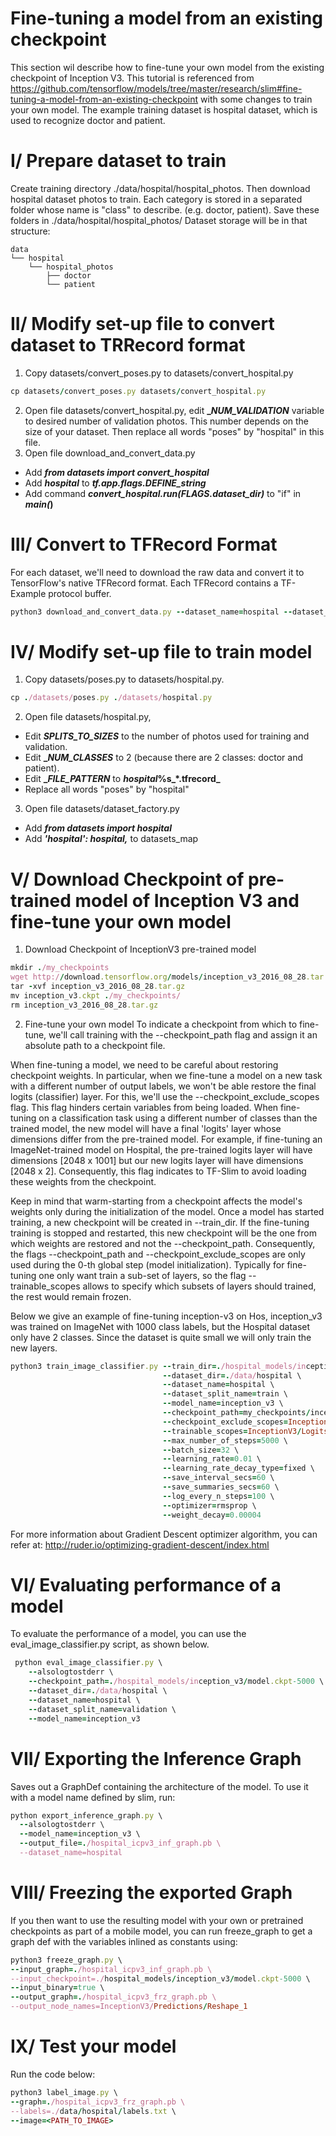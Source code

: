 # Fine-tuning a model from an existing checkpoint
This section wil describe how to fine-tune your own model from the existing checkpoint of Inception V3. This tutorial is referenced 
from https://github.com/tensorflow/models/tree/master/research/slim#fine-tuning-a-model-from-an-existing-checkpoint with some changes
to train your own model.
The example training dataset is hospital dataset, which is used to recognize doctor and patient.

# I/ Prepare dataset to train
Create training directory ./data/hospital/hospital_photos. Then download hospital dataset photos to train. Each category is stored in a separated folder whose name is "class" to describe. (e.g. doctor, patient).
Save these folders in ./data/hospital/hospital_photos/
Dataset storage will be in that structure:
```
data
└── hospital
    └── hospital_photos
        ├── doctor
        └── patient
```

# II/ Modify set-up file to convert dataset to TRRecord format
1. Copy datasets/convert_poses.py to datasets/convert_hospital.py
```ruby
cp datasets/convert_poses.py datasets/convert_hospital.py
```
2. Open file datasets/convert_hospital.py, edit **__NUM_VALIDATION_** variable to desired number of validation photos.
This number depends on the size of your dataset. Then replace all words "poses" by "hospital" in this file.
3. Open file download_and_convert_data.py
- Add **_from datasets import convert_hospital_**
- Add **_hospital_** to **_tf.app.flags.DEFINE_string_**
- Add command **_convert_hospital.run(FLAGS.dataset_dir)_** to "if" in **_main(_)**

# III/ Convert to TFRecord Format
For each dataset, we'll need to download the raw data and convert it to TensorFlow's native TFRecord format. Each TFRecord contains a TF-Example protocol buffer.
```ruby
python3 download_and_convert_data.py --dataset_name=hospital --dataset_dir=./data/hospital
```
# IV/ Modify set-up file to train model
1. Copy datasets/poses.py to datasets/hospital.py.
```ruby
cp ./datasets/poses.py ./datasets/hospital.py
```
2. Open file datasets/hospital.py, 
- Edit **_SPLITS_TO_SIZES_** to the number of photos used for training and validation.
- Edit **__NUM_CLASSES_** to 2 (because there are 2 classes: doctor and patient). 
- Edit **__FILE_PATTERN_** to **_hospital_%s_*.tfrecord_**
- Replace all words "poses" by "hospital"
3. Open file datasets/dataset_factory.py
- Add **_from datasets import hospital_**
- Add **_'hospital': hospital,_** to datasets_map

# V/ Download Checkpoint of pre-trained model of Inception V3 and fine-tune your own model
1. Download Checkpoint of InceptionV3 pre-trained model
```ruby
mkdir ./my_checkpoints
wget http://download.tensorflow.org/models/inception_v3_2016_08_28.tar.gz
tar -xvf inception_v3_2016_08_28.tar.gz
mv inception_v3.ckpt ./my_checkpoints/
rm inception_v3_2016_08_28.tar.gz
```
2. Fine-tune your own model
To indicate a checkpoint from which to fine-tune, we'll call training with the --checkpoint_path flag and assign it an absolute path to a checkpoint file.

When fine-tuning a model, we need to be careful about restoring checkpoint weights. In particular, when we fine-tune a model on a new task with a different number of output labels, we won't be able restore the final logits (classifier) layer. For this, we'll use the --checkpoint_exclude_scopes flag. This flag hinders certain variables from being loaded. When fine-tuning on a classification task using a different number of classes than the trained model, the new model will have a final 'logits' layer whose dimensions differ from the pre-trained model. For example, if fine-tuning an ImageNet-trained model on Hospital, the pre-trained logits layer will have dimensions [2048 x 1001] but our new logits layer will have dimensions [2048 x 2]. Consequently, this flag indicates to TF-Slim to avoid loading these weights from the checkpoint.

Keep in mind that warm-starting from a checkpoint affects the model's weights only during the initialization of the model. Once a model has started training, a new checkpoint will be created in --train_dir. If the fine-tuning training is stopped and restarted, this new checkpoint will be the one from which weights are restored and not the --checkpoint_path. Consequently, the flags --checkpoint_path and --checkpoint_exclude_scopes are only used during the 0-th global step (model initialization). Typically for fine-tuning one only want train a sub-set of layers, so the flag --trainable_scopes allows to specify which subsets of layers should trained, the rest would remain frozen.

Below we give an example of fine-tuning inception-v3 on Hos, inception_v3 was trained on ImageNet with 1000 class labels, but the Hospital dataset only have 2 classes. Since the dataset is quite small we will only train the new layers.
```ruby
python3 train_image_classifier.py --train_dir=./hospital_models/inception_v3 \
                                  --dataset_dir=./data/hospital \
                                  --dataset_name=hospital \
                                  --dataset_split_name=train \
                                  --model_name=inception_v3 \
                                  --checkpoint_path=my_checkpoints/inception_v3.ckpt \
                                  --checkpoint_exclude_scopes=InceptionV3/Logits,InceptionV3/AuxLogits \
                                  --trainable_scopes=InceptionV3/Logits,InceptionV3/AuxLogits \
                                  --max_number_of_steps=5000 \
                                  --batch_size=32 \
                                  --learning_rate=0.01 \
                                  --learning_rate_decay_type=fixed \
                                  --save_interval_secs=60 \
                                  --save_summaries_secs=60 \
                                  --log_every_n_steps=100 \
                                  --optimizer=rmsprop \
                                  --weight_decay=0.00004
```
For more information about Gradient Descent optimizer algorithm, you can refer at: http://ruder.io/optimizing-gradient-descent/index.html

# VI/ Evaluating performance of a model
To evaluate the performance of a model, you can use the eval_image_classifier.py script, as shown below.
```ruby
 python eval_image_classifier.py \
    --alsologtostderr \
    --checkpoint_path=./hospital_models/inception_v3/model.ckpt-5000 \
    --dataset_dir=./data/hospital \
    --dataset_name=hospital \
    --dataset_split_name=validation \
    --model_name=inception_v3
```
# VII/ Exporting the Inference Graph
Saves out a GraphDef containing the architecture of the model.
To use it with a model name defined by slim, run:
```ruby
python export_inference_graph.py \
  --alsologtostderr \
  --model_name=inception_v3 \
  --output_file=./hospital_icpv3_inf_graph.pb \
  --dataset_name=hospital
```
# VIII/ Freezing the exported Graph
  If you then want to use the resulting model with your own or pretrained checkpoints as part of a mobile model, you can run freeze_graph to get a graph def with the variables inlined as constants using:
  ```ruby
  python3 freeze_graph.py \
  --input_graph=./hospital_icpv3_inf_graph.pb \
  --input_checkpoint=./hospital_models/inception_v3/model.ckpt-5000 \
  --input_binary=true \
  --output_graph=./hospital_icpv3_frz_graph.pb \
  --output_node_names=InceptionV3/Predictions/Reshape_1
  ```
# IX/ Test your model
Run the code below:
```ruby
python3 label_image.py \
--graph=./hospital_icpv3_frz_graph.pb \
--labels=./data/hospital/labels.txt \
--image=<PATH_TO_IMAGE>
```
 

